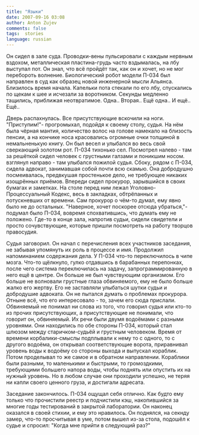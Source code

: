 ```yaml
---
title: "Языки"
date: 2007-09-16 03:08
author: Anton Zujev
comments: false
tags:  stories
language: russian
---
```


Он сидел в зале суда. Проводки-вены пульсировали с каждым нервным вздохом, металлическая пластина-грудь часто вздымалась, на лбу выступал пот. Он знал, что всё пройдёт так, как он и хочет, но не мог перебороть волнение. Биологический робот модели П-034 был направлен в суд как образец новой инженерной мысли Альянса. Близилось время начала. Капельки пота стекали по его лбу, спускались по щекам к шее и исчезали за воротником. Секунды медленно тащились, приближая неотвратимое. Одна.. Вторая.. Ещё одна.. И ещё.. Ещё..

Дверь распахнулась. Все присутствующие вскочили на ноги. "Приступим!"- прогромыхал, подойдя к своему столу, судья. На нём была чёрная мантия, количество волос на голове намекало на близость пенсии, а на кончике носа красовались огромные очки толщиной в немальненькую книгу. Он был весел и улыбался во весь свой сверкающий золотом рот. П-034 тихонько сел. Посмотрел налево - там за решёткой сидел человек с грустными галзами и поникшим носом. взглянул направо - там улыбался пожилой судья. Сбоку, рядом с П-034, сидела адвокат, занимавшая собой почти всю скамью. Она добродушно посмеивалась, предвкушая простенькое дело, не требующее никаких изощрённых приёмов. Впереди сидел прокурор, зарывшийся в своих бумагах и заметках. На столе перед ним лежал Уголовно-Процессуальный Кодекс, весь в закладках, обтрёпанных и потускневших от времени. Сам прокурор о чём-то думал, ему явно было не до остальных. "Наверное, хочет поскорее отсюда убраться,"- подумал было П-034, вовремя спохватившись, что думать ему не положено. Где-то в конце зала, напротив судьи, сидели свидетели и просто сочувствующие, которые пришли посмотреть на работу творцов правосудия.

Судья заговорил. Он начал с перечисления всех участников заседания, не забывая упомянуть их роль в процессе и имя. Продолжил напоминанием содержания дела. У П-034 что-то переключилось в чипе мозга. Что-то щёлкнуло, гулко отдавшись в барабанных перепонках, после чего система переключилась на задачу, запрограммированную в него ещё в центре. Он больше не был чувствующим организмом. Его больше не волновали грустные глаза обвиняемого, ему не было больше жалко его жертву. Его не заставляли улыбаться шутки судьи и добродушие адвоката. Он не пытался думать о проблемах прокурора. Отныне всё, что его интересовало - то, зачем его сюда прислали. Обвиняемый не понимал ни слова из того, что говорил судья или кто-то из прочих присутствующих, а присутствующие не понимали, что говорит он, обвиняемый. Их речи были двумя водоёмами с разными уровнями. Они находились по обе стороны П-034, который стал шлюзом между старичком-судьёй и грустным человеком. Время от времени корбалики-смыслы подплывали к нему то с одного, то с другого водоёма, он открывал соответствующие ворота, приравнивал уровень воды к водоёму со стороны выхода и выпускал кораблик. Потом проделывал то же самое и в обратном направлении. Кораблики были разными, то маленькими и быстрыми, то громоздкими, требующими большего напора воды, чтобы поднять или опустить их на нужный уровень. Но в любом случае они проходили успешно, не теряя ни капли своего ценного груза, и достигали адресата.

Заседание закончилось. П-034 ощущал себя отлично. Как будто ему только что прочистили реестр и подчистили кэш, накопившийся за многие годы тестирований в закрытой лаборатории. Он наконец оказался в своей стихии, и ему это нравилось. Он поднялся, на секнду замер, что-то просчитывая в уме, потом вышел из-за стола, подошёл к судье и спросил: "Когда мне прийти в следующий раз?"